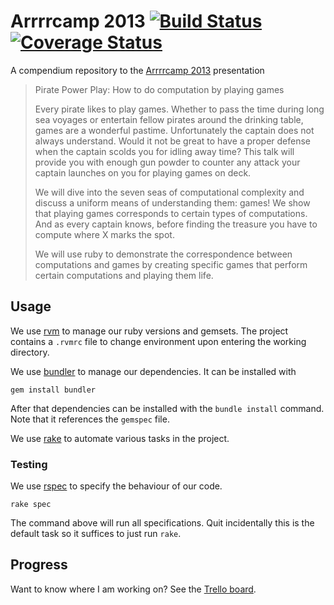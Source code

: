 Arrrrcamp 2013 [![Build Status](https://travis-ci.org/dvberkel/Arrrrcamp2013.png?branch=master)](https://travis-ci.org/dvberkel/Arrrrcamp2013) [![Coverage Status](https://coveralls.io/repos/dvberkel/Arrrrcamp2013/badge.png?branch=master)](https://coveralls.io/r/dvberkel/Arrrrcamp2013?branch=master)
==============

A compendium repository to the [Arrrrcamp 2013][arrrrcamp] presentation

> Pirate Power Play: How to do computation by playing games
>
> Every pirate likes to play games. Whether to pass the time during
> long sea voyages or entertain fellow pirates around the drinking
> table, games are a wonderful pastime. Unfortunately the captain does
> not always understand. Would it not be great to have a proper defense
> when the captain scolds you for idling away time? This talk will
> provide you with enough gun powder to counter any attack your captain
> launches on you for playing games on deck.
>
> We will dive into the seven seas of computational complexity and
> discuss a uniform means of understanding them: games! We show that
> playing games corresponds to certain types of computations. And as
> every captain knows, before finding the treasure you have to compute
> where X marks the spot.
>
> We will use ruby to demonstrate the correspondence between
> computations and games by creating specific games that perform
> certain computations and playing them life.

Usage
-----

We use [rvm][] to manage our ruby versions and gemsets. The project
contains a `.rvmrc` file to change environment upon entering the
working directory.

We use [bundler][] to manage our dependencies. It can be installed
with

```shell
gem install bundler
```

After that dependencies can be installed with the `bundle install`
command. Note that it references the `gemspec` file.

We use [rake][] to automate various tasks in the project.

### Testing

We use [rspec][] to specify the behaviour of our code.

```shell
rake spec
```

The command above will run all specifications. Quit incidentally this
is the default task so it suffices to just run `rake`.

Progress
--------

Want to know where I am working on? See the [Trello board][trello].

[arrrrcamp]: http://arrrrcamp.be/
[trello]: https://trello.com/board/arrrrcamp2013/51d8f6ce786f13dd240087b1
[rvm]: https://rvm.io/
[bundler]: http://bundler.io/
[rake]: http://rake.rubyforge.org/
[rspec]: http://rspec.info/